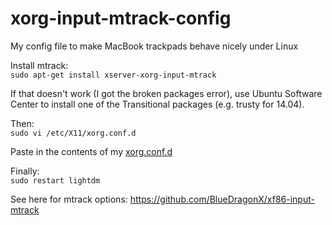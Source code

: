 # xorg-input-mtrack-config
My config file to make MacBook trackpads behave nicely under Linux


Install mtrack:  
`sudo apt-get install xserver-xorg-input-mtrack`
 
If that doesn't work (I got the broken packages error), use Ubuntu Software Center to install one of the Transitional packages (e.g. trusty for 14.04).

Then:  
`sudo vi /etc/X11/xorg.conf.d`

Paste in the contents of my [xorg.conf.d](https://raw.githubusercontent.com/JimSangwine/xorg-input-mtrack-config/master/xorg.conf.d)

Finally:  
`sudo restart lightdm`

See here for mtrack options: https://github.com/BlueDragonX/xf86-input-mtrack 
